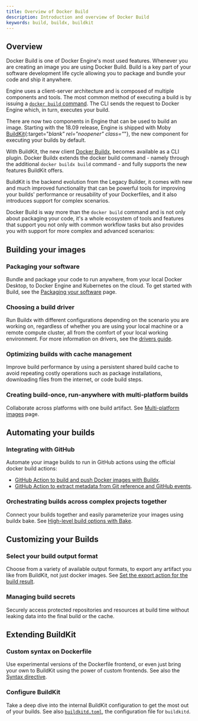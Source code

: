 ```yaml
---
title: Overview of Docker Build
description: Introduction and overview of Docker Build
keywords: build, buildx, buildkit
---
```


## Overview

Docker Build is one of Docker Engine's most used features. Whenever you are
creating an image you are using Docker Build. Build is a key part of your
software development life cycle allowing you to package and bundle your code
and ship it anywhere.

Engine uses a client-server architecture and is composed of multiple components
and tools. The most common method of executing a build is by issuing a
[`docker build` command](../engine/reference/commandline/build.md). The CLI
sends the request to Docker Engine which, in turn, executes your build.

There are now two components in Engine that can be used to build an image.
Starting with the 18.09 release, Engine is shipped with Moby [BuildKit](https://github.com/moby/buildkit){:target="_blank" rel="noopener" class="_"},
the new component for executing your builds by default.

With BuildKit, the new client [Docker Buildx](buildx/index.md), becomes
available as a CLI plugin. Docker Buildx extends the docker build command -
namely through the additional `docker buildx build` command - and fully
supports the new features BuildKit offers.

BuildKit is the backend evolution from the Legacy Builder, it comes with new
and much improved functionality that can be powerful tools for improving your
builds' performance or reusability of your Dockerfiles, and it also introduces
support for complex scenarios.

Docker Build is way more than the `docker build` command and is not only about
packaging your code, it's a whole ecosystem of tools and features that support
you not only with common workflow tasks but also provides you with support for
more complex and advanced scenarios:

## Building your images

### Packaging your software

Bundle and package your code to run anywhere, from your local Docker Desktop,
to Docker Engine and Kubernetes on the cloud. To get started with Build,
see the [Packaging your software](building/packaging.md) page.

### Choosing a build driver

Run Buildx with different configurations depending on the scenario you are
working on, regardless of whether you are using your local machine or a remote
compute cluster, all from the comfort of your local working environment.
For more information on drivers, see the [drivers guide](buildx/drivers/index.md).

### Optimizing builds with cache management

Improve build performance by using a persistent shared build cache to avoid
repeating costly operations such as package installations, downloading files
from the internet, or code build steps.

### Creating build-once, run-anywhere with multi-platform builds

Collaborate across platforms with one build artifact. See
[Multi-platform images](building/multi-platform.md) page.

## Automating your builds

### Integrating with GitHub

Automate your image builds to run in GitHub actions using the official docker
build actions:

* [GitHub Action to build and push Docker images with Buildx](https://github.com/docker/build-push-action).
* [GitHub Action to extract metadata from Git reference and GitHub events](https://github.com/docker/metadata-action/).

### Orchestrating builds across complex projects together

Connect your builds together and easily parameterize your images using buildx bake.
See [High-level build options with Bake](bake/index.md).

## Customizing your Builds

### Select your build output format

Choose from a variety of available output formats, to export any artifact you
like from BuildKit, not just docker images. See [Set the export action for the build result](../engine/reference/commandline/buildx_build.md#output).

### Managing build secrets

Securely access protected repositories and resources at build time without
leaking data into the final build or the cache.

## Extending BuildKit

### Custom syntax on Dockerfile

Use experimental versions of the Dockerfile frontend, or even just bring your
own to BuildKit using the power of custom frontends. See also the
[Syntax directive](../engine/reference/builder/#syntax).

### Configure BuildKit

Take a deep dive into the internal BuildKit configuration to get the most out
of your builds. See also [`buildkitd.toml`](https://github.com/moby/buildkit/blob/master/docs/buildkitd.toml.md),
the configuration file for `buildkitd`.

